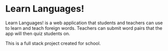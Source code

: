 # Learn Languages!
Learn Languages! is a web application that students and teachers can use to learn and teach foreign words. Teachers can submit word pairs that the app will then quiz students on. 

This is a full stack project created for school.
